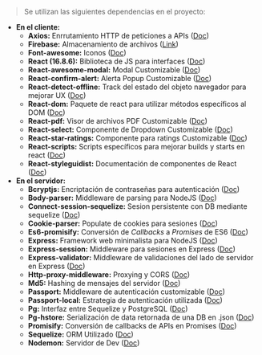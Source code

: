 >Se utilizan las siguientes dependencias en el proyecto:
+ **En el cliente:**
    + **Axios:** Enrrutamiento HTTP de peticiones a APIs ([Doc](https://www.npmjs.com/package/axios))
    + **Firebase:** Almacenamiento de archivos ([Link](https://firebase.google.com/docs))
    + **Font-awesome:** Iconos ([Doc](https://fontawesome.com/))
    + **React (16.8.6):** Biblioteca de JS para interfaces ([Doc](https://es.reactjs.org/))
    + **React-awesome-modal:** Modal Customizable ([Doc](https://www.npmjs.com/package/react-awesome-modal))
    + **React-confirm-alert:** Alerta Popup Customizable ([Doc](https://www.npmjs.com/package/react-confirm-alert))
    + **React-detect-offline:** Track del estado del objeto navegador para mejorar UX ([Doc](https://www.npmjs.com/package/react-detect-offline))
    + **React-dom:** Paquete de react para utilizar métodos específicos al DOM ([Doc](https://es.reactjs.org/docs/react-dom.html))
    + **React-pdf:** Visor de archivos PDF Customizable ([Doc](https://react-pdf.org/))
    + **React-select:** Componente de Dropdown Customizable ([Doc](https://react-select.com/home))
    + **React-star-ratings:** Componente para ratings Customizable ([Doc](https://www.npmjs.com/package/react-star-ratings))
    + **React-scripts:** Scripts específicos para mejorar builds y starts en react ([Doc](https://www.npmjs.com/package/react-scripts))
    + **React-styleguidist:** Documentación de componentes de React ([Doc](https://react-styleguidist.js.org/docs/getting-started))
+ **En el servidor:**
    + **Bcryptjs:** Encriptación de contraseñas para autenticación ([Doc](https://www.npmjs.com/package/bcryptjs))
    + **Body-parser:** Middleware de parsing para NodeJS ([Doc](https://www.npmjs.com/package/body-parser))
    + **Connect-session-sequelize:** Sesion persistente con DB mediante sequelize ([Doc](https://www.npmjs.com/package/connect-session-sequelize))
    + **Cookie-parser:** Populate de cookies para sesiones ([Doc](https://www.npmjs.com/package/cookie-parser))
    + **Es6-promisify:** Conversión de *Callbacks* a *Promises* de ES6 ([Doc](https://www.npmjs.com/package/es6-promisify))
    + **Express:** Framework web minimalista para NodeJS ([Doc](https://expressjs.com/))
    + **Express-session:** Middleware para sesiones en Express ([Doc](https://www.npmjs.com/package/express-session))
    + **Express-validator:** Middleware de validaciones del lado de servidor en Express ([Doc](https://express-validator.github.io/docs/))
    + **Http-proxy-middleware:** Proxying y CORS ([Doc](https://www.npmjs.com/package/http-proxy-middleware))
    + **Md5:** Hashing de mensajes del servidor ([Doc](https://www.npmjs.com/package/md5))
    + **Passport:** Middleware de autenticación customizable ([Doc](http://www.passportjs.org/))
    + **Passport-local:** Estrategia de autenticación utilizada ([Doc](http://www.passportjs.org/))
    + **Pg:** Interfaz entre Sequelize y PostgreSQL ([Doc](https://www.npmjs.com/package/pg))
    + **Pg-hstore:** Serialización de data retornada de una DB en .json ([Doc](https://www.npmjs.com/package/pg-hstore))
    + **Promisify:** Conversión de callbacks de APIs en Promises ([Doc](https://www.npmjs.com/package/promisify))
    + **Sequelize:** ORM Utilizado ([Doc](http://docs.sequelizejs.com/))
    + **Nodemon:** Servidor de Dev ([Doc](https://nodemon.io/))
